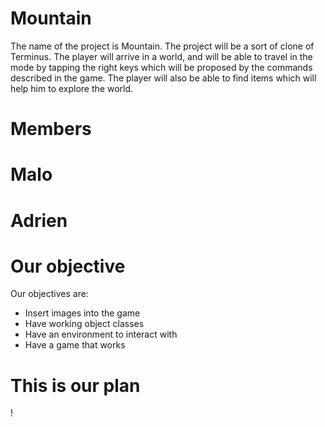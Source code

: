 # Mountain
The name of the project is Mountain. The project will be a sort of clone of Terminus. The player will arrive in a world, and will be able to travel in the mode by tapping the right keys which will be proposed by the commands described in the game. The player will also be able to find items which will help him to explore the world.
# Members
 # Malo
 # Adrien
# Our objective 
Our objectives are:
- Insert images into the game
- Have working object classes
- Have an environment to interact with
- Have a game that works

# This is our plan
!
